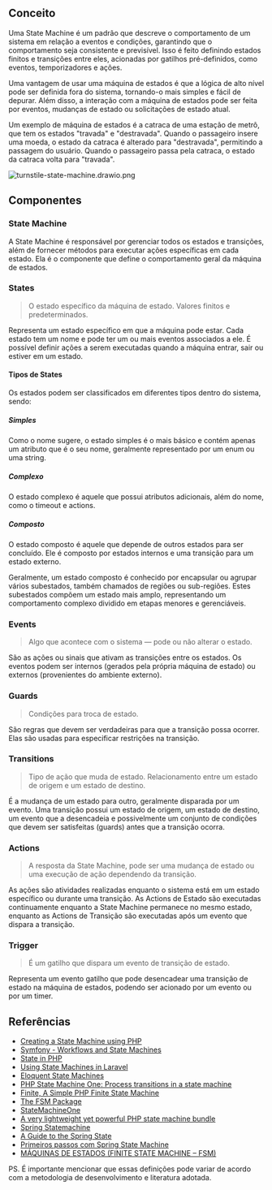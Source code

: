 ## Conceito

Uma State Machine é um padrão que descreve o comportamento de um sistema em relação a eventos e condições,
garantindo que o comportamento seja consistente e previsível. Isso é feito definindo estados finitos e transições
entre eles, acionadas por gatilhos pré-definidos, como eventos, temporizadores e ações.

Uma vantagem de usar uma máquina de estados é que a lógica de alto nível pode ser definida fora do sistema, tornando-o
mais simples e fácil de depurar. Além disso, a interação com a máquina de estados pode ser feita por eventos,
mudanças de estado ou solicitações de estado atual.

Um exemplo de máquina de estados é a catraca de uma estação de metrô, que tem os estados "travada" e "destravada".
Quando o passageiro insere uma moeda, o estado da catraca é alterado para "destravada", permitindo a passagem do
usuário.
Quando o passageiro passa pela catraca, o estado da catraca volta para "travada".

![turnstile-state-machine.drawio.png](../turnstile-state-machine.drawio.png)

## Componentes

### State Machine

A State Machine é responsável por gerenciar todos os estados e transições, além de fornecer métodos para executar ações
específicas em cada estado. Ela é o componente que define o comportamento geral da máquina de estados.

### States

> O estado específico da máquina de estado. Valores finitos e predeterminados.

Representa um estado específico em que a máquina pode estar. Cada estado tem um nome e pode ter um ou mais eventos
associados a ele. É possível definir ações a serem executadas quando a máquina entrar, sair ou estiver em um estado.

#### Tipos de States

Os estados podem ser classificados em diferentes tipos dentro do sistema, sendo:

##### Simples

Como o nome sugere, o estado simples é o mais básico e contém apenas um atributo que é o seu nome, geralmente
representado por um enum ou uma string.

##### Complexo

O estado complexo é aquele que possui atributos adicionais, além do nome, como o timeout e actions.

##### Composto

O estado composto é aquele que depende de outros estados para ser concluído. Ele é composto por estados internos e uma
transição para um estado externo.

Geralmente, um estado composto é conhecido por encapsular ou agrupar vários subestados, também chamados de regiões ou
sub-regiões. Estes subestados compõem um estado mais amplo, representando um comportamento complexo dividido em etapas
menores e gerenciáveis. 

### Events

> Algo que acontece com o sistema — pode ou não alterar o estado.

São as ações ou sinais que ativam as transições entre os estados. Os eventos podem ser internos (gerados pela própria
máquina de estado) ou externos (provenientes do ambiente externo).

### Guards

> Condições para troca de estado.

São regras que devem ser verdadeiras para que a transição possa ocorrer. Elas são usadas para especificar restrições
na transição.

### Transitions

> Tipo de ação que muda de estado. Relacionamento entre um estado de origem e um estado de destino.

É a mudança de um estado para outro, geralmente disparada por um evento. Uma transição possui um estado de
origem, um estado de destino, um evento que a desencadeia e possivelmente um conjunto de condições que devem ser
satisfeitas (guards) antes que a transição ocorra.

### Actions

> A resposta da State Machine, pode ser uma mudança de estado ou uma execução de ação dependendo da transição.

As ações são atividades realizadas enquanto o sistema está em um estado específico ou durante uma transição. As Actions
de Estado são executadas continuamente enquanto a State Machine permanece no mesmo estado, enquanto as Actions de
Transição são executadas após um evento que dispara a transição.

### Trigger

> É um gatilho que dispara um evento de transição de estado.

Representa um evento gatilho que pode desencadear uma transição de estado na máquina de estados, podendo ser
acionado por um evento ou por um timer.

## Referências

- [Creating a State Machine using PHP](https://medium.com/cook-php/creating-a-state-machine-using-php-ddef9395430e)
- [Symfony - Workflows and State Machines](https://symfony.com/doc/current/workflow/workflow-and-state-machine.html)
- [State in PHP](https://refactoring.guru/design-patterns/state/php/example)
- [Using State Machines in Laravel](https://itnext.io/using-state-machines-in-laravel-bbc07384c232)
- [Eloquent State Machines](https://laravel-news.com/eloquent-state-machines)
- [PHP State Machine One: Process transitions in a state machine](https://www.phpclasses.org/package/10994-PHP-Process-transitions-in-a-state-machine.html)
- [Finite, A Simple PHP Finite State Machine](https://github.com/yohang/Finite)
- [The FSM Package](https://github.com/pear/FSM)
- [StateMachineOne](https://github.com/EFTEC/StateMachineOne)
- [A very lightweight yet powerful PHP state machine bundle](https://github.com/winzou/StateMachineBundle)
- [Spring Statemachine](https://docs.spring.io/spring-statemachine/docs/current/reference/)
- [A Guide to the Spring State](https://www.baeldung.com/spring-state-machine)
- [Primeiros passos com Spring State Machine](https://medium.com/nstech/spring-state-machine-como-op%C3%A7%C3%A3o-97144586bf48)
- [MÁQUINAS DE ESTADOS (FINITE STATE MACHINE – FSM)](https://www.joober.eu/maquinas-de-estado-finitas/)


PS.
É importante mencionar que essas definições pode variar de acordo com a
metodologia de desenvolvimento e literatura adotada.
